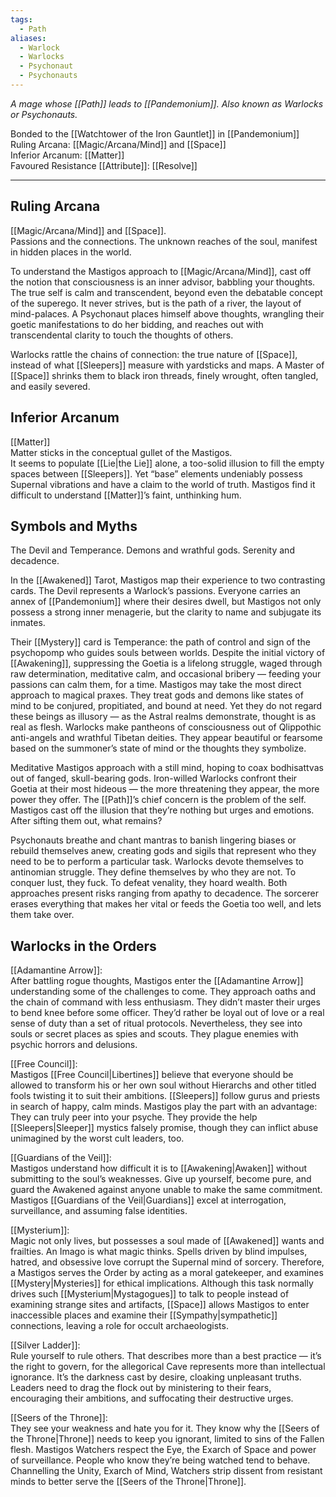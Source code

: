 ```yaml
---
tags:
  - Path
aliases:
  - Warlock
  - Warlocks
  - Psychonaut
  - Psychonauts
---
```


_A mage whose [[Path]] leads to [[Pandemonium]]. Also known as Warlocks or Psychonauts._

Bonded to the [[Watchtower of the Iron Gauntlet]] in [[Pandemonium]]\
Ruling Arcana: [[Magic/Arcana/Mind]] and [[Space]]\
Inferior Arcanum: [[Matter]]\
Favoured Resistance [[Attribute]]: [[Resolve]]  

---

## Ruling Arcana

[[Magic/Arcana/Mind]] and [[Space]].\
Passions and the connections. The unknown reaches of the soul, manifest in hidden places in the world. 

To understand the Mastigos approach to [[Magic/Arcana/Mind]], cast off the notion that consciousness is an inner advisor, babbling your thoughts. The true self is calm and transcendent, beyond even the debatable concept of the superego. It never strives, but is the path of a river, the layout of mind-palaces. A Psychonaut places himself above thoughts, wrangling their goetic manifestations to do her bidding, and reaches out with transcendental clarity to touch the thoughts of others. 

Warlocks rattle the chains of connection: the true nature of [[Space]], instead of what [[Sleepers]] measure with yardsticks and maps. A Master of [[Space]] shrinks them to black iron threads, finely wrought, often tangled, and easily severed.

## Inferior Arcanum

[[Matter]]\
Matter sticks in the conceptual gullet of the Mastigos.\
It seems to populate [[Lie|the Lie]] alone, a too-solid illusion to fill the empty spaces between [[Sleepers]]. Yet “base” elements undeniably possess Supernal vibrations and have a claim to the world of truth. Mastigos find it difficult to understand [[Matter]]’s faint, unthinking hum.

## Symbols and Myths

The Devil and Temperance. Demons and wrathful gods. Serenity and decadence. 

In the [[Awakened]] Tarot, Mastigos map their experience to two contrasting cards. The Devil represents a Warlock’s passions. Everyone carries an annex of [[Pandemonium]] where their desires dwell, but Mastigos not only possess a strong inner menagerie, but the clarity to name and subjugate its inmates. 

Their [[Mystery]] card is Temperance: the path of control and sign of the psychopomp who guides souls between worlds. Despite the initial victory of [[Awakening]], suppressing the Goetia is a lifelong struggle, waged through raw determination, meditative calm, and occasional bribery — feeding your passions can calm them, for a time. Mastigos may take the most direct approach to magical praxes. They treat gods and demons like states of mind to be conjured, propitiated, and bound at need. Yet they do not regard these beings as illusory — as the Astral realms demonstrate, thought is as real as flesh. Warlocks make pantheons of consciousness out of Qlippothic anti-angels and wrathful Tibetan deities. They appear beautiful or fearsome based on the summoner’s state of mind or the thoughts they symbolize. 

Meditative Mastigos approach with a still mind, hoping to coax bodhisattvas out of fanged, skull-bearing gods. Iron-willed Warlocks confront their Goetia at their most hideous — the more threatening they appear, the more power they offer. The [[Path]]’s chief concern is the problem of the self. Mastigos cast off the illusion that they’re nothing but urges and emotions. After sifting them out, what remains? 

Psychonauts breathe and chant mantras to banish lingering biases or rebuild themselves anew, creating gods and sigils that represent who they need to be to perform a particular task. Warlocks devote themselves to antinomian struggle. They define themselves by who they are not. To conquer lust, they fuck. To defeat venality, they hoard wealth. Both approaches present risks ranging from apathy to decadence. The sorcerer erases everything that makes her vital or feeds the Goetia too well, and lets them take over.

## Warlocks in the Orders

[[Adamantine Arrow]]:\
After battling rogue thoughts, Mastigos enter the [[Adamantine Arrow]] understanding some of the challenges to come. They approach oaths and the chain of command with less enthusiasm. They didn’t master their urges to bend knee before some officer. They’d rather be loyal out of love or a real sense of duty than a set of ritual protocols. Nevertheless, they see into souls or secret places as spies and scouts. They plague enemies with psychic horrors and delusions.

[[Free Council]]:\
Mastigos [[Free Council|Libertines]] believe that everyone should be allowed to transform his or her own soul without Hierarchs and other titled fools twisting it to suit their ambitions. [[Sleepers]] follow gurus and priests in search of happy, calm minds. Mastigos play the part with an advantage: They can truly peer into your psyche. They provide the help [[Sleepers|Sleeper]] mystics falsely promise, though they can inflict abuse unimagined by the worst cult leaders, too.

[[Guardians of the Veil]]:\
Mastigos understand how difficult it is to [[Awakening|Awaken]] without submitting to the soul’s weaknesses. Give up yourself, become pure, and guard the Awakened against anyone unable to make the same commitment. Mastigos [[Guardians of the Veil|Guardians]] excel at interrogation, surveillance, and assuming false identities.

[[Mysterium]]:\
Magic not only lives, but possesses a soul made of [[Awakened]] wants and frailties. An Imago is what magic thinks. Spells driven by blind impulses, hatred, and obsessive love corrupt the Supernal mind of sorcery. Therefore, a Mastigos serves the Order by acting as a moral gatekeeper, and examines [[Mystery|Mysteries]] for ethical implications. Although this task normally drives such [[Mysterium|Mystagogues]] to talk to people instead of examining strange sites and artifacts, [[Space]] allows Mastigos to enter inaccessible places and examine their [[Sympathy|sympathetic]] connections, leaving a role for occult archaeologists.

[[Silver Ladder]]:\
Rule yourself to rule others. That describes more than a best practice — it’s the right to govern, for the allegorical Cave represents more than intellectual ignorance. It’s the darkness cast by desire, cloaking unpleasant truths. Leaders need to drag the flock out by ministering to their fears, encouraging their ambitions, and suffocating their destructive urges.

[[Seers of the Throne]]:\
They see your weakness and hate you for it. They know why the [[Seers of the Throne|Throne]] needs to keep you ignorant, limited to sins of the Fallen flesh. Mastigos Watchers respect the Eye, the Exarch of Space and power of surveillance. People who know they’re being watched tend to behave. Channelling the Unity, Exarch of Mind, Watchers strip dissent from resistant minds to better serve the [[Seers of the Throne|Throne]].